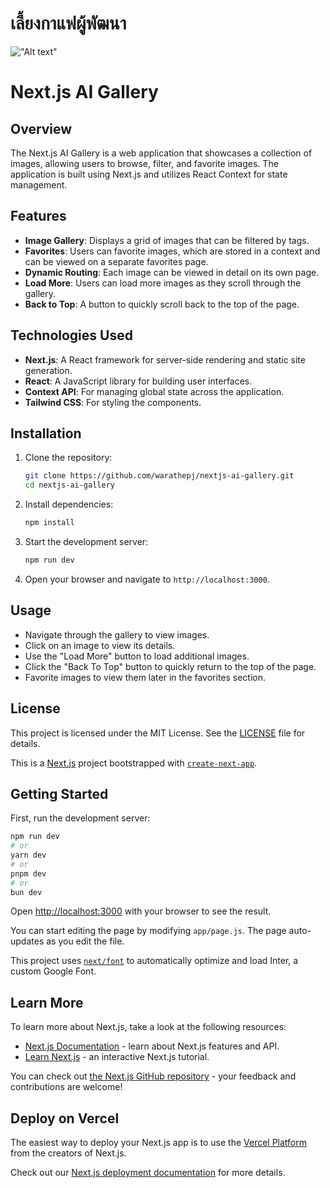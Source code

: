# เลี้ยงกาแฟผู้พัฒนา

!["Alt text"](https://warathepj.github.io/js-ai-gallery/public/image/promptpay-20.png)

# Next.js AI Gallery

## Overview

The Next.js AI Gallery is a web application that showcases a collection of images,
allowing users to browse, filter, and favorite images. The application is built
using Next.js and utilizes React Context for state management.

## Features

- **Image Gallery**: Displays a grid of images that can be filtered by tags.
- **Favorites**: Users can favorite images, which are stored in a context and can be viewed on a separate favorites page.
- **Dynamic Routing**: Each image can be viewed in detail on its own page.
- **Load More**: Users can load more images as they scroll through the gallery.
- **Back to Top**: A button to quickly scroll back to the top of the page.

## Technologies Used

- **Next.js**: A React framework for server-side rendering and static site generation.
- **React**: A JavaScript library for building user interfaces.
- **Context API**: For managing global state across the application.
- **Tailwind CSS**: For styling the components.

## Installation

1. Clone the repository:

   ```bash
   git clone https://github.com/warathepj/nextjs-ai-gallery.git
   cd nextjs-ai-gallery
   ```

2. Install dependencies:

   ```bash
   npm install
   ```

3. Start the development server:

   ```bash
   npm run dev
   ```

4. Open your browser and navigate to `http://localhost:3000`.

## Usage

- Navigate through the gallery to view images.
- Click on an image to view its details.
- Use the "Load More" button to load additional images.
- Click the "Back To Top" button to quickly return to the top of the page.
- Favorite images to view them later in the favorites section.

## License

This project is licensed under the MIT License. See the [LICENSE](LICENSE) file for details.

This is a [Next.js](https://nextjs.org/) project bootstrapped with [`create-next-app`](https://github.com/vercel/next.js/tree/canary/packages/create-next-app).

## Getting Started

First, run the development server:

```bash
npm run dev
# or
yarn dev
# or
pnpm dev
# or
bun dev
```

Open [http://localhost:3000](http://localhost:3000) with your browser to see the result.

You can start editing the page by modifying `app/page.js`. The page auto-updates as you edit the file.

This project uses [`next/font`](https://nextjs.org/docs/basic-features/font-optimization) to automatically optimize and load Inter, a custom Google Font.

## Learn More

To learn more about Next.js, take a look at the following resources:

- [Next.js Documentation](https://nextjs.org/docs) - learn about Next.js features and API.
- [Learn Next.js](https://nextjs.org/learn) - an interactive Next.js tutorial.

You can check out [the Next.js GitHub repository](https://github.com/vercel/next.js/) - your feedback and contributions are welcome!

## Deploy on Vercel

The easiest way to deploy your Next.js app is to use the [Vercel Platform](https://vercel.com/new?utm_medium=default-template&filter=next.js&utm_source=create-next-app&utm_campaign=create-next-app-readme) from the creators of Next.js.

Check out our [Next.js deployment documentation](https://nextjs.org/docs/deployment) for more details.

